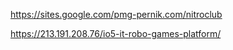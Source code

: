 https://sites.google.com/pmg-pernik.com/nitroclub

https://213.191.208.76/io5-it-robo-games-platform/
